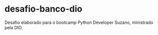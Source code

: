 # desafio-banco-dio

Desafio elaborado para o bootcamp Python Developer Suzano, ministrado pela DIO.
